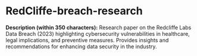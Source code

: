 # RedCliffe-breach-research
**Description (within 350 characters):**  Research paper on the Redcliffe Labs Data Breach (2023) highlighting cybersecurity vulnerabilities in healthcare, legal implications, and preventive measures. Provides insights and recommendations for enhancing data security in the industry.
